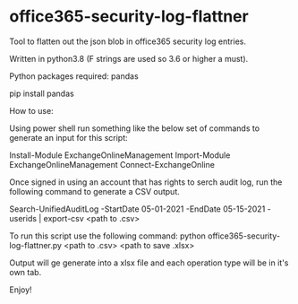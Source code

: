 # office365-security-log-flattner
Tool to flatten out the json blob in office365 security log entries.

Written in python3.8 (F strings are used so 3.6 or higher a must).

Python packages required:
pandas

pip install pandas



How to use:

Using power shell run something like the below set of commands to generate an input for this script:

Install-Module ExchangeOnlineManagement
Import-Module ExchangeOnlineManagement
Connect-ExchangeOnline


Once signed in using an account that has rights to serch audit log, run the following command to generate a CSV output.

Search-UnifiedAuditLog -StartDate 05-01-2021 -EndDate 05-15-2021 -userids <upn> | export-csv <path to .csv>
  
To run this script use the following command:
  python office365-security-log-flattner.py <path to .csv> <path to save .xlsx>

  
Output will ge generate into a xlsx file and each operation type will be in it's own tab.
  
  Enjoy!
